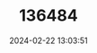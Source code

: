 ---
title: "136484"
category: "Aepeomys reigi"
draft: false
date: 2024-02-22 13:03:51
languages:
  English: ["Reig’s Montane Mouse", "Reig's Aepeomys"]
  German: ["Reig-Anden-Feldmaus", "Reigs Andenmaus"]
---